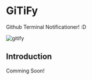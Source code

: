 # GiTiFy
Github Terminal Notificationer! :D

![gitify](https://cloud.githubusercontent.com/assets/1416085/25792959/0140e398-33df-11e7-876f-aa9416d330d6.png)

## Introduction
Comming Soon!
